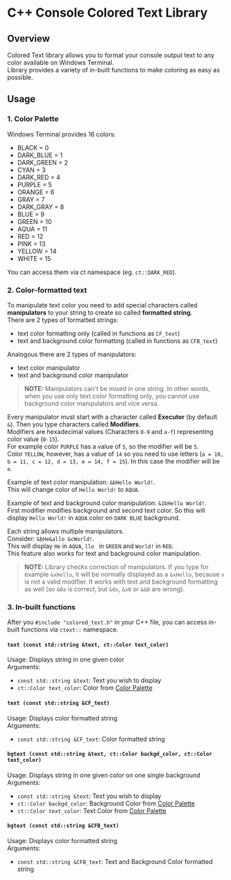 # C++ Console Colored Text Library
## Overview
Colored Text library allows you to format your console output text to any color available on Windows Terminal.  
Library provides a variety of in-built functions to make coloring as easy as possible.
## Usage
### 1. Color Palette
Windows Terminal provides 16 colors:
- BLACK = 0
- DARK_BLUE = 1
- DARK_GREEN = 2
- CYAN = 3
- DARK_RED = 4
- PURPLE = 5
- ORANGE = 6
- GRAY = 7
- DARK_GRAY = 8
- BLUE = 9
- GREEN = 10
- AQUA = 11
- RED = 12
- PINK = 13
- YELLOW = 14
- WHITE = 15

You can access them via ct namespace (eg. `ct::DARK_RED`).
### 2. Color-formatted text
To manipulate text color you need to add special characters called **manipulators** to your string to create so called **formatted string**.  
There are 2 types of formatted strings:
- text color formatting only (called in functions as `CF_text`)
- text and background color formatting (called in functions as `CFB_text`)

Analogous there are 2 types of manipulators:
- text color manipulator
- text and background color manipulator

> **NOTE:** Manipulators can't be mixed in one string. In other words, when you use only text color formatting only, you cannot use background color manipulators and vice versa.

Every manipulator must start with a character called **Executor** (by default `&`). Then you type characters called **Modifiers**.  
Modifiers are hexadecimal values (Characters `0-9` and `a-f`) representing color value (`0-15`).  
For example color `PURPLE` has a value of `5`, so the modifier will be `5`.  
Color `YELLOW`, however, has a value of `14` so you need to use letters (`a = 10, b = 11, c = 12, d = 13, e = 14, f = 15`). In this case the modifier will be `e`.

Example of text color manipulation: `&bHello World!`.  
This will change color of `Hello World!` to `AQUA`.

Example of text and background color manipulation: `&1bHello World!`.  
First modifier modifies background and second text color. So this will display `Hello World!` in `AQUA` color on `DARK BLUE` background.

Each string allows multiple manipulators.  
Consider: `&bHe&allo &cWorld!`.  
This will display `He` in `AQUA`, `llo ` in `GREEN` and `World!` in `RED`.  
This feature also works for text and background color manipulation.

> **NOTE:** Library checks correction of manipulators. If you type for example `&xHello`, it will be normally displayed as a `&xHello`, because `x` is not a valid modifier. It works with text and background formatting as well (so `&0a` is correct, but `&0x`, `&x0` or `&&0` are wrong).

### 3. In-built functions
After you `#include "colored_text.h"` in your C++ file, you can access in-built functions via `ctext::` namespace.
#### `text (const std::string &text, ct::Color text_color)`
Usage: Displays string in one given color  
Arguments:
- `const std::string &text`: Text you wish to display
- `ct::Color text_color`: Color from [Color Palette](#1-color-palette)
#### `text (const std::string &CF_text)`
Usage: Displays color formatted string  
Arguments:
- `const std::string &CF_text`: Color formatted string
#### `bgtext (const std::string &text, ct::Color backgd_color, ct::Color text_color)`
Usage: Displays string in one given color on one single background 
Arguments:
- `const std::string &text`: Text you wish to display
- `ct::Color backgd_color`: Background Color from [Color Palette](#1-color-palette)
- `ct::Color text_color`: Text Color from [Color Palette](#1-color-palette)
#### `bgtext (const std::string &CFB_text)`
Usage: Displays color formatted string  
Arguments:
- `const std::string &CFB_text`: Text and Background Color formatted string
